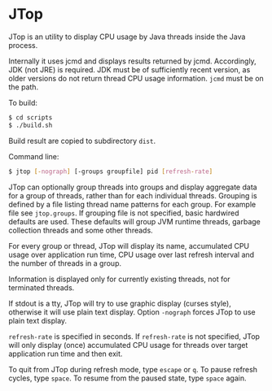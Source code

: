 # JTop

JTop is an utility to display CPU usage by Java threads inside the Java process.

Internally it uses jcmd and displays results returned by jcmd. Accordingly, JDK (not JRE) is required. JDK must be of sufficiently recent version, as older versions do not return thread CPU usage information. ``jcmd`` must be on the path.

To build:

```sh
$ cd scripts
$ ./build.sh
```
Build result are copied to subdirectory ``dist``.

Command line:

```sh
$ jtop [-nograph] [-groups groupfile] pid [refresh-rate]
```

JTop can optionally group threads into groups and display aggregate data for a group of threads, rather than for each individual threads. Grouping is defined by a file listing thread name patterns for each group. For example file see ``jtop.groups``. If grouping file is not specified, basic hardwired defaults are used. These defaults will group JVM runtime threads, garbage collection threads and some other threads.

For every group or thread, JTop will display its name, accumulated CPU usage over application run time, CPU usage over last refresh interval and the number of threads in a group.

Information is displayed only for currently existing threads, not for terminated threads.

If stdout is a tty, JTop will try to use graphic display (curses style), otherwise it will use plain text display. 
Option ``-nograph`` forces JTop to use plain text display.

``refresh-rate`` is specified in seconds. If ``refresh-rate`` is not specified, JTop will only display (once) accumulated CPU usage for threads over target application run time and then exit.

To quit from JTop during refresh mode, type ``escape`` or ``q``.
To pause refresh cycles, type ``space``.
To resume from the paused state, type ``space`` again.